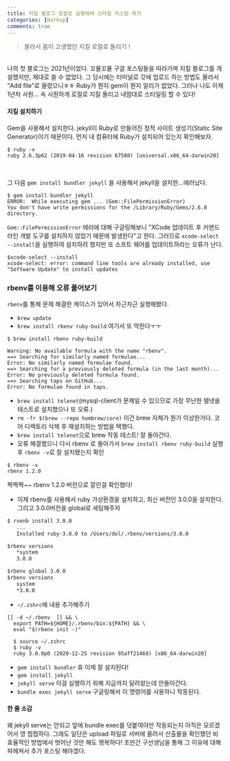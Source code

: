 ```yaml
---
title: 지킬 블로그 로컬로 실행하여 스타일 커스텀 하기
categories: [markup]
comments: true
---
```


> 몰라서 몸이 고생했던 지킬 로컬로 돌리기 !

<br>
나의 첫 블로그는 2021년이었다. 꼬물꼬물 구글 포스팅들을 따라가며  지킬 블로그를 개설했지만, 제대로 쓸 수 없었다. 그 당시에는 터미널로 깃에 업로드 하는 방법도 몰라서 “Add file”로 올렸으니ㅎㅎ Ruby가 뭔지 gem이 뭔지 알리가 없었다. 그러나 나도 이제 1년차 사원… 속 시원하게 로컬로 지킬 돌리고 내맘대로 스타일링 할 수 있다!


#### 지킬 설치하기
Gem을 사용해서 설치한다. jekyll이 Ruby로 만들어진 정적 사이트 생성기(Static Site Generator)이기 때문이다. 먼저 내 컴퓨터에 Ruby가 설치되어 있는지 확인해보자. 
```terminal
$ ruby -v
ruby 2.6.3p62 (2019-04-16 revision 67580) [universal.x86_64-darwin20]
```
<br>

그 다음 `gem install bundler jekyll` 을 사용해서 jekyll을 설치한...에러났다. 
```terminal
$ gem install bundler jekyll
ERROR:  While executing gem ... (Gem::FilePermissionError)
You don't have write permissions for the /Library/Ruby/Gems/2.6.0 directory.
```

`Gem::FilePermissionError` 에러에 대해 구글링해보니 "XCode 업데이트 후 커맨드라인 개발 도구를 설치하지 않았기 때문에 발생한다"고 한다. 그러므로 `xcode-select --install`을 실행하여 설치하려 했지만 또 소프트 웨어를 업데이트하라는 오류가 난다.
```terminal
$xcode-select --install
xcode-select: error: command line tools are already installed, use "Software Update" to install updates
```

### rbenv를 이용해 오류 풀어보기
`rbenv`를 통해 문제 해결한 케이스가 있어서 차근차근 실행해봤다. 
- `brew update`
- `brew install rbenv ruby-build` 여기서 또 막힌다ㅜㅜ

```terminal
$ brew install rbenv ruby-build

Warning: No available formula with the name "rbenv".
==> Searching for similarly named formulae...
Error: No similarly named formulae found.
==> Searching for a previously deleted formula (in the last month)...
Error: No previously deleted formula found.
==> Searching taps on GitHub...
Error: No formulae found in taps.
```
- `brew install telenet`(mysql-client가 문제일 수 있으므로 가장 무난한 텔넷을 테스트로 설치했으나 또 오류.)
- `rm -fr $(brew --repo hombrew/core)` 이건 brew 자체가 뭔가 이상한거다. 코어 디렉토리 삭제 후 재설치하는 방법을 택했다.
- `brew install telenet`으로 brew 작동 테스트! 잘 돌아간다.
- 오류 해결했으니 다시 rbenv 로 돌아가서 `brew install rbenv ruby-build` 실행 후 `rbenv -v`로 잘 설치됐는지 확인

```terminal
$ rbenv -v
rbenv 1.2.0
```

   짝짝짝~~ rbenv 1.2.0 버전으로 깔린걸 확인했다!
- 이제 rbenv를 사용해서 ruby 가상환경을 설치하고, 최신 버전인 3.0.0을 설치한다. 그리고 3.0.0버전을 global로 세팅해주자

```html
$ rvenb install 3.0.0
   ...
   Installed ruby-3.0.0 to /Users/dol/.rbenv/versions/3.0.0

$rbenv versions
   *system
   3.0.0

$rbenv global 3.0.0
$rbenv versions
   system
   *3.0.0
```

- `~/.zshrc`에 내용 추가해주기

```terminal
[[ -d ~/.rbenv  ]] && \
  export PATH=${HOME}/.rbenv/bin:${PATH} && \
  eval "$(rbenv init -)"

  $ source ~/.zshrc
  $ ruby -v
  ruby 3.0.0p0 (2020-12-25 revision 95aff21468) [x86_64-darwin20]
```

- `gem install bundler` 휴 이제 잘 설치된다!
- `gem install jekyll` 
- `jekyll serve` 이걸 실행하기 위해 지금까지 달려왔는데 안돌아간다.
- `bundle exec jekyll serve` 구글링해서 이 명령어를 사용하니 작동된다. 


#### 한 줄 소감
왜 jekyll serve는 안되고 앞에 bundle exec를 덧붙여야만 작동되는지 아직은 모르겠어서 영 찝찝하다. 그래도 일단은 upload 파일로 서버에 올려서 산출물을 확인했던 비효율적인 방법에서 벗어난 것만 해도 행복하다! 조만간 구선생님을 통해 그 이유에 대해 파헤쳐서 추가 포스팅 해야겠다.